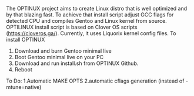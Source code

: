 The OPTINUX project aims to create Linux distro that is well optimized and by that blazing fast. To achieve that install script adjust GCC flags for detected CPU and compiles Gentoo and Linux kernel from source. OPTILINUX install script is based on Clover OS scripts (https://cloveros.ga/). Currently, it uses Liquorix kernel config files.
To install OPTINUX
1. Download and burn Gentoo minimal live
2. Boot  Gentoo minimal live on your PC
3. Download and run install.sh from OPTINUX Github.
4. Reboot

To Do:
1.Automatic MAKE OPTS
2.automatic cflags generation (instead of -mtune=native)
